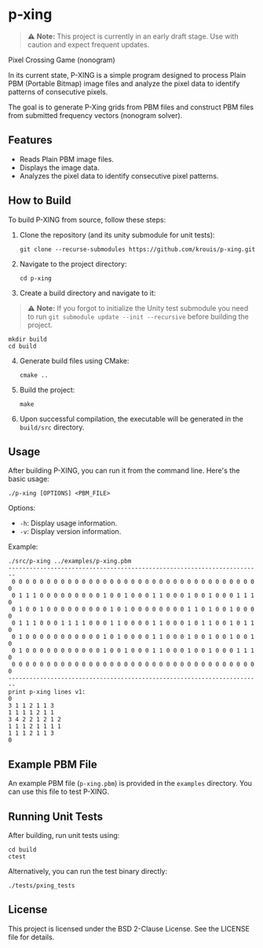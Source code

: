 # p-xing

> :warning: **Note:** This project is currently in an early draft stage. Use with caution and expect frequent updates.

Pixel Crossing Game (nonogram)

In its current state, P-XING is a simple program designed to process Plain PBM (Portable Bitmap) image files and analyze the pixel data to identify patterns of consecutive pixels.

The goal is to generate P-Xing grids from PBM files and construct PBM files from submitted frequency vectors (nonogram solver).

## Features

- Reads Plain PBM image files.
- Displays the image data.
- Analyzes the pixel data to identify consecutive pixel patterns.

## How to Build

To build P-XING from source, follow these steps:

1. Clone the repository (and its unity submodule for unit tests):
   ```
   git clone --recurse-submodules https://github.com/krouis/p-xing.git
   ```

2. Navigate to the project directory:
   ```
   cd p-xing
   ```

3. Create a build directory and navigate to it:
> :warning: **Note:** If you forgot to initialize the Unity test submodule you need to run `git submodule update --init --recursive` before building the project.
   ```
   mkdir build
   cd build
   ```

4. Generate build files using CMake:
   ```
   cmake ..
   ```

5. Build the project:
   ```
   make
   ```

6. Upon successful compilation, the executable will be generated in the `build/src` directory.

## Usage

After building P-XING, you can run it from the command line. Here's the basic usage:
```
./p-xing [OPTIONS] <PBM_FILE>
```

Options:
- `-h`: Display usage information.
- `-v`: Display version information.

Example:
```
./src/p-xing ../examples/p-xing.pbm
------------------------------------------------------------------------
 0 0 0 0 0 0 0 0 0 0 0 0 0 0 0 0 0 0 0 0 0 0 0 0 0 0 0 0 0 0 0 0 0 0 0 0
 0 1 1 1 0 0 0 0 0 0 0 0 0 1 0 0 1 0 0 0 1 1 0 0 0 1 0 0 1 0 0 0 1 1 1 0
 0 1 0 0 1 0 0 0 0 0 0 0 0 0 1 0 1 0 0 0 0 0 0 0 0 1 1 0 1 0 0 1 0 0 0 0
 0 1 1 1 0 0 0 1 1 1 1 0 0 0 1 1 0 0 0 0 1 1 0 0 0 1 0 1 1 0 0 1 0 1 1 0
 0 1 0 0 0 0 0 0 0 0 0 0 0 1 0 1 0 0 0 0 1 1 0 0 0 1 0 0 1 0 0 1 0 0 1 0
 0 1 0 0 0 0 0 0 0 0 0 0 0 1 0 0 1 0 0 0 1 1 0 0 0 1 0 0 1 0 0 0 1 1 1 0
 0 0 0 0 0 0 0 0 0 0 0 0 0 0 0 0 0 0 0 0 0 0 0 0 0 0 0 0 0 0 0 0 0 0 0 0
------------------------------------------------------------------------
print p-xing lines v1:
0
3 1 1 2 1 1 3
1 1 1 1 2 1 1
3 4 2 2 1 2 1 2
1 1 1 2 1 1 1 1
1 1 1 2 1 1 3
0
```

## Example PBM File

An example PBM file (`p-xing.pbm`) is provided in the `examples` directory. You can use this file to test P-XING.

## Running Unit Tests

After building, run unit tests using:
```
cd build
ctest
```

Alternatively, you can run the test binary directly:
```
./tests/pxing_tests
```

## License

This project is licensed under the BSD 2-Clause License. See the LICENSE file for details.

